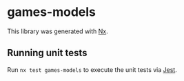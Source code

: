 # games-models

This library was generated with [Nx](https://nx.dev).

## Running unit tests

Run `nx test games-models` to execute the unit tests via [Jest](https://jestjs.io).
